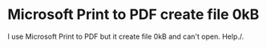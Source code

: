 
# Microsoft Print to PDF create file 0kB



I use Microsoft Print to PDF but it create file 0kB and can't open. Help./.

        